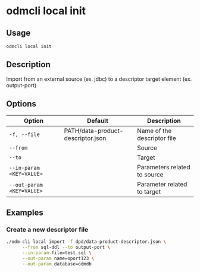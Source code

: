 # odmcli local init

## Usage

`odmcli local init`

## Description

Import from an external source (ex. jdbc) to a descriptor target element  (ex. output-port)

## Options

Option|Default|Description
-------|----------|-------
`-f, --file`|PATH/data-product-descriptor.json|Name of the descriptor file
`--from`| |Source
`--to`| |Target
`--in-param <KEY=VALUE>`| |Parameters related to source
`--out-param <KEY=VALUE>`| |Parameter related to target

## Examples

### Create a new descriptor file
```bash
./odm-cli local import -f dpd/data-product-descriptor.json \
      --from sql-ddl --to output-port \
      --in-param file=test.sql \
      --out-param name=oport123 \
      --out-param database=odmdb
```



